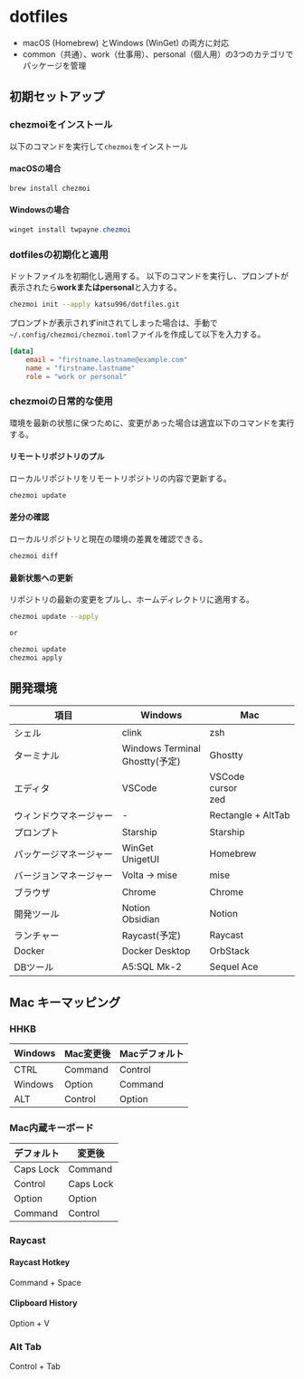 # dotfiles

- macOS (Homebrew) とWindows (WinGet) の両方に対応
- common（共通）、work（仕事用）、personal（個人用）の3つのカテゴリでパッケージを管理

## 初期セットアップ

### chezmoiをインストール

以下のコマンドを実行して`chezmoi`をインストール

#### macOSの場合

```Bash
brew install chezmoi
```

#### Windowsの場合

```PowerShell
winget install twpayne.chezmoi
```

### dotfilesの初期化と適用

ドットファイルを初期化し適用する。
以下のコマンドを実行し、プロンプトが表示されたら**workまたはpersonal**と入力する。

```Bash
chezmoi init --apply katsu996/dotfiles.git
```

プロンプトが表示されずinitされてしまった場合は、手動で`~/.config/chezmoi/chezmoi.toml`ファイルを作成して以下を入力する。

```toml
[data]
    email = "firstname.lastname@example.com"
    name = "firstname.lastname"
    role = "work or personal"
```

### chezmoiの日常的な使用

環境を最新の状態に保つために、変更があった場合は適宜以下のコマンドを実行する。

#### リモートリポジトリのプル

ローカルリポジトリをリモートリポジトリの内容で更新する。

```bash
chezmoi update
```

#### 差分の確認

ローカルリポジトリと現在の環境の差異を確認できる。

```bash
chezmoi diff
```

#### 最新状態への更新

リポジトリの最新の変更をプルし、ホームディレクトリに適用する。

```bash
chezmoi update --apply

or

chezmoi update
chezmoi apply
```

## 開発環境

| 項目            | Windows                          | Mac                     |
|-----------------|----------------------------------|-------------------------|
| シェル            | clink                            | zsh                     |
| ターミナル         | Windows Terminal<br>Ghostty(予定) | Ghostty                 |
| エディタ           | VSCode                           | VSCode<br>cursor<br>zed |
| ウィンドウマネージャー | -                                | Rectangle + AltTab       |
| プロンプト         | Starship                         | Starship                 |
| パッケージマネージャー | WinGet<br>UnigetUI              | Homebrew                 |
| バージョンマネージャー | Volta → mise                    | mise                     |
| ブラウザ           | Chrome                          | Chrome                   |
| 開発ツール        | Notion<br>Obsidian               | Notion                  |
| ランチャー         | Raycast(予定)                    | Raycast                  |
| Docker          | Docker Desktop                   | OrbStack                |
| DBツール          | A5:SQL Mk-2                      | Sequel Ace              |

## Mac キーマッピング

### HHKB

| Windows | Mac変更後 | Macデフォルト |
|------|------|------|
| CTRL | Command | Control |
| Windows| Option | Command |
| ALT| Control | Option |

### Mac内蔵キーボード

| デフォルト| 変更後 |
|------|------|
| Caps Lock |Command |
| Control | Caps Lock |
| Option | Option |
| Command | Control |

### Raycast

#### Raycast Hotkey

Command + Space

#### Clipboard History

Option + V

### Alt Tab

Control + Tab
